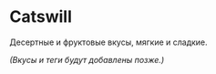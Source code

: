 # Catswill

Десертные и фруктовые вкусы, мягкие и сладкие.

_(Вкусы и теги будут добавлены позже.)_